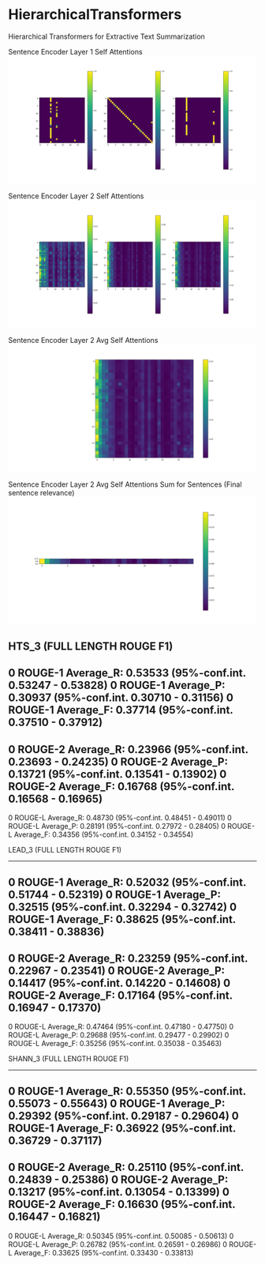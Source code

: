 # HierarchicalTransformers
Hierarchical Transformers for Extractive Text Summarization

Sentence Encoder Layer 1 Self Attentions
![alt text](https://github.com/jogonba2/HierarchicalTransformers/blob/master/SentenceAttention-Layer1.PNG)

Sentence Encoder Layer 2 Self Attentions
![alt text](https://github.com/jogonba2/HierarchicalTransformers/blob/master/SentenceAttention-Layer2.PNG)

Sentence Encoder Layer 2 Avg Self Attentions
![alt text](https://github.com/jogonba2/HierarchicalTransformers/blob/master/AvgHeadAttention-Layer2.png)


Sentence Encoder Layer 2 Avg Self Attentions Sum for Sentences (Final sentence relevance)
![alt text](https://github.com/jogonba2/HierarchicalTransformers/blob/master/SumSentenceAvgHeadAttention-Layer2.png)



HTS_3 (FULL LENGTH ROUGE F1)
---------------------------------------------
0 ROUGE-1 Average_R: 0.53533 (95%-conf.int. 0.53247 - 0.53828)
0 ROUGE-1 Average_P: 0.30937 (95%-conf.int. 0.30710 - 0.31156)
0 ROUGE-1 Average_F: 0.37714 (95%-conf.int. 0.37510 - 0.37912)
---------------------------------------------
0 ROUGE-2 Average_R: 0.23966 (95%-conf.int. 0.23693 - 0.24235)
0 ROUGE-2 Average_P: 0.13721 (95%-conf.int. 0.13541 - 0.13902)
0 ROUGE-2 Average_F: 0.16768 (95%-conf.int. 0.16568 - 0.16965)
---------------------------------------------
0 ROUGE-L Average_R: 0.48730 (95%-conf.int. 0.48451 - 0.49011)
0 ROUGE-L Average_P: 0.28191 (95%-conf.int. 0.27972 - 0.28405)
0 ROUGE-L Average_F: 0.34356 (95%-conf.int. 0.34152 - 0.34554)

LEAD_3 (FULL LENGTH ROUGE F1)

---------------------------------------------
0 ROUGE-1 Average_R: 0.52032 (95%-conf.int. 0.51744 - 0.52319)
0 ROUGE-1 Average_P: 0.32515 (95%-conf.int. 0.32294 - 0.32742)
0 ROUGE-1 Average_F: 0.38625 (95%-conf.int. 0.38411 - 0.38836)
---------------------------------------------
0 ROUGE-2 Average_R: 0.23259 (95%-conf.int. 0.22967 - 0.23541)
0 ROUGE-2 Average_P: 0.14417 (95%-conf.int. 0.14220 - 0.14608)
0 ROUGE-2 Average_F: 0.17164 (95%-conf.int. 0.16947 - 0.17370)
---------------------------------------------
0 ROUGE-L Average_R: 0.47464 (95%-conf.int. 0.47180 - 0.47750)
0 ROUGE-L Average_P: 0.29688 (95%-conf.int. 0.29477 - 0.29902)
0 ROUGE-L Average_F: 0.35256 (95%-conf.int. 0.35038 - 0.35463)


SHANN_3 (FULL LENGTH ROUGE F1)

---------------------------------------------
0 ROUGE-1 Average_R: 0.55350 (95%-conf.int. 0.55073 - 0.55643)
0 ROUGE-1 Average_P: 0.29392 (95%-conf.int. 0.29187 - 0.29604)
0 ROUGE-1 Average_F: 0.36922 (95%-conf.int. 0.36729 - 0.37117)
---------------------------------------------
0 ROUGE-2 Average_R: 0.25110 (95%-conf.int. 0.24839 - 0.25386)
0 ROUGE-2 Average_P: 0.13217 (95%-conf.int. 0.13054 - 0.13399)
0 ROUGE-2 Average_F: 0.16630 (95%-conf.int. 0.16447 - 0.16821)
---------------------------------------------
0 ROUGE-L Average_R: 0.50345 (95%-conf.int. 0.50085 - 0.50613)
0 ROUGE-L Average_P: 0.26782 (95%-conf.int. 0.26591 - 0.26986)
0 ROUGE-L Average_F: 0.33625 (95%-conf.int. 0.33430 - 0.33813)
